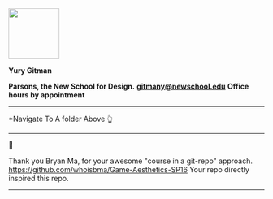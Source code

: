 
<img src="https://github.com/yury-g/Parsons/blob/master/images/BioPhoto.png" width="100">

**Yury Gitman**

**Parsons, the New School for Design.**
**gitmany@newschool.edu**
**Office hours by appointment**



---

*Navigate To A folder Above 👆

---


👏 

Thank you Bryan Ma, for your awesome "course in a git-repo" approach.  
https://github.com/whoisbma/Game-Aesthetics-SP16 
Your repo directly inspired this repo. 

---
